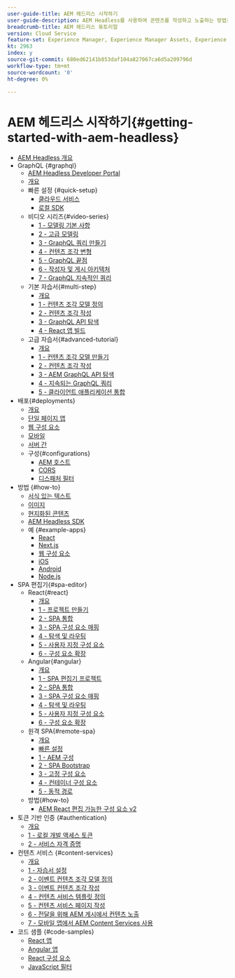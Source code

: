 ```yaml
---
user-guide-title: AEM 헤드리스 시작하기
user-guide-description: AEM Headless를 사용하여 콘텐츠를 작성하고 노출하는 방법을 소개하는 종단간 튜토리얼입니다.
breadcrumb-title: AEM 헤드리스 튜토리얼
version: Cloud Service
feature-set: Experience Manager, Experience Manager Assets, Experience Manager Sites
kt: 2963
index: y
source-git-commit: 680ed62141b853daf104a827067ca6d5a209796d
workflow-type: tm+mt
source-wordcount: '0'
ht-degree: 0%

---
```



# AEM 헤드리스 시작하기{#getting-started-with-aem-headless}

+ [AEM Headless 개요](./overview.md)
+ GraphQL {#graphql}
   + [AEM Headless Developer Portal](https://experienceleague.adobe.com/landing/experience-manager/headless/developer.html)
   + [개요](./graphql/overview.md)
   + 빠른 설정 {#quick-setup}
      + [클라우드 서비스](./graphql/quick-setup/cloud-service.md)
      + [로컬 SDK](./graphql/quick-setup/local-sdk.md)
   + 비디오 시리즈{#video-series}
      + [1 - 모델링 기본 사항](./graphql/video-series/modeling-basics.md)
      + [2 - 고급 모델링](./graphql/video-series/advanced-modeling.md)
      + [3 - GraphQL 쿼리 만들기](./graphql/video-series/creating-graphql-queries.md)
      + [4 - 컨텐츠 조각 변형](./graphql/video-series/content-fragment-variations.md)
      + [5 - GraphQL 끝점](./graphql/video-series/graphql-endpoints.md)
      + [6 - 작성자 및 게시 아키텍처](./graphql/video-series/author-publish-architecture.md)
      + [7 - GraphQL 지속적인 쿼리](./graphql/video-series/graphql-persisted-queries.md)
   + 기본 자습서{#multi-step}
      + [개요](./graphql/multi-step/overview.md)
      + [1 - 컨텐츠 조각 모델 정의](./graphql/multi-step/content-fragment-models.md)
      + [2 - 컨텐츠 조각 작성](./graphql/multi-step/author-content-fragments.md)
      + [3 - GraphQL API 탐색](./graphql/multi-step/explore-graphql-api.md)
      + [4 - React 앱 빌드](./graphql/multi-step/graphql-and-react-app.md)
   + 고급 자습서{#advanced-tutorial}
      + [개요](/help/headless-tutorial/graphql/advanced-graphql/overview.md)
      + [1 - 컨텐츠 조각 모델 만들기](/help/headless-tutorial/graphql/advanced-graphql/create-content-fragment-models.md)
      + [2 - 컨텐츠 조각 작성](/help/headless-tutorial/graphql/advanced-graphql/author-content-fragments.md)
      + [3 - AEM GraphQL API 탐색](/help/headless-tutorial/graphql/advanced-graphql/explore-graphql-api.md)
      + [4 - 지속되는 GraphQL 쿼리](/help/headless-tutorial/graphql/advanced-graphql/graphql-persisted-queries.md)
      + [5 - 클라이언트 애플리케이션 통합](/help/headless-tutorial/graphql/advanced-graphql/client-application-integration.md)
+ 배포{#deployments}
   + [개요](./graphql/deployment/overview.md)
   + [단일 페이지 앱](./graphql/deployment/spa.md)
   + [웹 구성 요소](./graphql/deployment/web-component.md)
   + [모바일](./graphql/deployment/mobile.md)
   + [서버 간](./graphql/deployment/server-to-server.md)
   + 구성{#configurations}
      + [AEM 호스트](./graphql/deployment/configurations/aem-hosts.md)
      + [CORS](./graphql/deployment/configurations/cors.md)
      + [디스패처 필터](./graphql/deployment/configurations/dispatcher-filters.md)
+ 방법 {#how-to}
   + [서식 있는 텍스트](./graphql/how-to/rich-text.md)
   + [이미지](./graphql/how-to/images.md)
   + [현지화된 콘텐츠](./graphql/how-to/localized-content.md)
   + [AEM Headless SDK](./graphql/how-to/aem-headless-sdk.md)
   + 예 {#example-apps}
      + [React](./graphql/example-apps/react-app.md)
      + [Next.js](./graphql/example-apps/next-js.md)
      + [웹 구성 요소](./graphql/example-apps/web-component.md)
      + [iOS](./graphql/example-apps/ios-swiftui-app.md)
      + [Android](./graphql/example-apps/android-app.md)
      + [Node.js](./graphql/example-apps/server-to-server-app.md)
+ SPA 편집기{#spa-editor}
   + React{#react}
      + [개요](./spa-editor/react/overview.md)
      + [1 - 프로젝트 만들기](./spa-editor/react/create-project.md)
      + [2 - SPA 통합](./spa-editor/react/integrate-spa.md)
      + [3 - SPA 구성 요소 매핑](./spa-editor/react/map-components.md)
      + [4 - 탐색 및 라우팅](./spa-editor/react/navigation-routing.md)
      + [5 - 사용자 지정 구성 요소](./spa-editor/react/custom-component.md)
      + [6 - 구성 요소 확장](./spa-editor/react/extend-component.md)
   + Angular{#angular}
      + [개요](./spa-editor/angular/overview.md)
      + [1 - SPA 편집기 프로젝트](./spa-editor/angular/create-project.md)
      + [2 - SPA 통합](./spa-editor/angular/integrate-spa.md)
      + [3 - SPA 구성 요소 매핑](./spa-editor/angular/map-components.md)
      + [4 - 탐색 및 라우팅](./spa-editor/angular/navigation-routing.md)
      + [5 - 사용자 지정 구성 요소](./spa-editor/angular/custom-component.md)
      + [6 - 구성 요소 확장](./spa-editor/angular/extend-component.md)
   + 원격 SPA{#remote-spa}
      + [개요](./spa-editor/remote-spa/overview.md)
      + [빠른 설정](./spa-editor/remote-spa/quick-setup.md)
      + [1 - AEM 구성](./spa-editor/remote-spa/aem-configure.md)
      + [2 - SPA Bootstrap](./spa-editor/remote-spa/spa-bootstrap.md)
      + [3 - 고정 구성 요소](./spa-editor/remote-spa/spa-fixed-component.md)
      + [4 - 컨테이너 구성 요소](./spa-editor/remote-spa/spa-container-component.md)
      + [5 - 동적 경로](./spa-editor/remote-spa/spa-dynamic-routes.md)
   + 방법{#how-to}
      + [AEM React 편집 가능한 구성 요소 v2](./spa-editor/how-to/react-core-components-v2.md)
+ 토큰 기반 인증 {#authentication}
   + [개요](./authentication/overview.md)
   + [1 - 로컬 개발 액세스 토큰](./authentication/local-development-access-token.md)
   + [2 - 서비스 자격 증명](./authentication/service-credentials.md)
+ 컨텐츠 서비스 {#content-services}
   + [개요](./content-services/overview.md)
   + [1 - 자습서 설정](./content-services/chapter-1.md)
   + [2 - 이벤트 컨텐츠 조각 모델 정의](./content-services/chapter-2.md)
   + [3 - 이벤트 컨텐츠 조각 작성](./content-services/chapter-3.md)
   + [4 - 컨텐츠 서비스 템플릿 정의](./content-services/chapter-4.md)
   + [5 - 컨텐츠 서비스 페이지 작성](./content-services/chapter-5.md)
   + [6 - 전달을 위해 AEM 게시에서 컨텐츠 노출](./content-services/chapter-6.md)
   + [7 - 모바일 앱에서 AEM Content Services 사용](./content-services/chapter-7.md)
+ 코드 샘플 {#code-samples}
   + [React 앱](./graphql/code-samples/react-app.md)
   + [Angular 앱](./graphql/code-samples/angular-app.md)
   + [React 구성 요소](./graphql/code-samples/react-component.md)
   + [JavaScript 필터](./graphql/code-samples/javascript-filter.md)